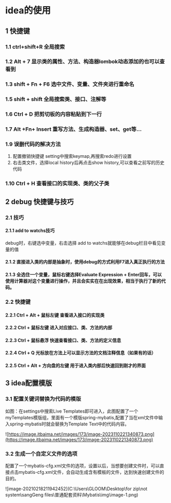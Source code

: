 # idea的使用

## 1 快捷键

### 1.1 ctrl+shift+R 全局搜索 

### 1.2 Alt + 7 显示类的属性、方法、构造器lombok动态添加的也可以查看到

### 1.3  shift + Fn + F6 选中文件、变量、文件夹进行重命名

### 1.5 shift + shift 全局搜索类、接口、注解等

### 1.6 Ctrl + D 把剪切板的内容粘贴到下一行

### 1.7 Alt +Fn+ Insert  重写方法、生成构造器、set、get等...

### 1.9  误删代码的解决方法

1. 配置撤销快捷键 setting中搜索keymap,再搜索redo进行设置  
2. 右击类文件，选择local history后再点击show history,可以查看之前写的历史代码

### 1.10 Ctrl + H 查看接口的实现类、类的父子类





## 2 debug 快捷键与技巧

### 2.1 技巧

#### 2.1.1 add to watchs技巧
debug时，右键选中变量，右击选择 add to watchs就能够在debug栏目中看见变量的值

#### 2.1.2 直接进入类的内部是抽象时，使用debug的方式利用F7进入真正执行的方法

#### 2.1.3 全选住一个变量，鼠标右键选择Evaluate Expression + Enter回车，可以使用计算器对这个变量进行操作，并且会实实在在出现效果，相当于执行了新的代码。

### 2.2 快捷键

#### 2.2.1 Ctrl + Alt + 鼠标左键  查看进入接口的实现类

#### 2.2.2 Ctrl + 鼠标左键 进入对应接口、类、方法的内部

#### 2.2.3 Ctrl + 鼠标悬浮 快速查看接口、类、方法的定义信息

#### 2.2.4 Ctrl + Q 光标放在方法上可以显示方法的文档注释信息（如果有的话）

#### 2.2.5 Ctrl + Alt + 方向盘的左键 用于进入类内部后快速回到刚才的界面

## 3 idea配置模版

### 3.1 配置关键词替换为代码的模版

如图：在settings中搜索Live Templates即可进入，此图配置了一个myTemplates模版组，里面有一个模版spring-mybatis,配置了当在xml文件中输入spring-mybatis时就会替换为Template Text中的代码内容。

![https://image.itbaima.net/images/173/image-2023110221340873.png](https://image.itbaima.net/images/173/image-2023110221340873.png)

### 3.2 生成一个自定义文件的选项

配置了一个mybatis-cfg.xml文件的选项，设置以后，当想要创建文件时，可以直接点击mybatis-cfg.xml文件，会自动生成含有模板的文件，达到快速创建文件的目的。

![image-20210218211942452](C:\Users\GLOOM\Desktop\for zip\not system\sangGeng files\普通配套资料\Mybatis\img\image-1.png)
